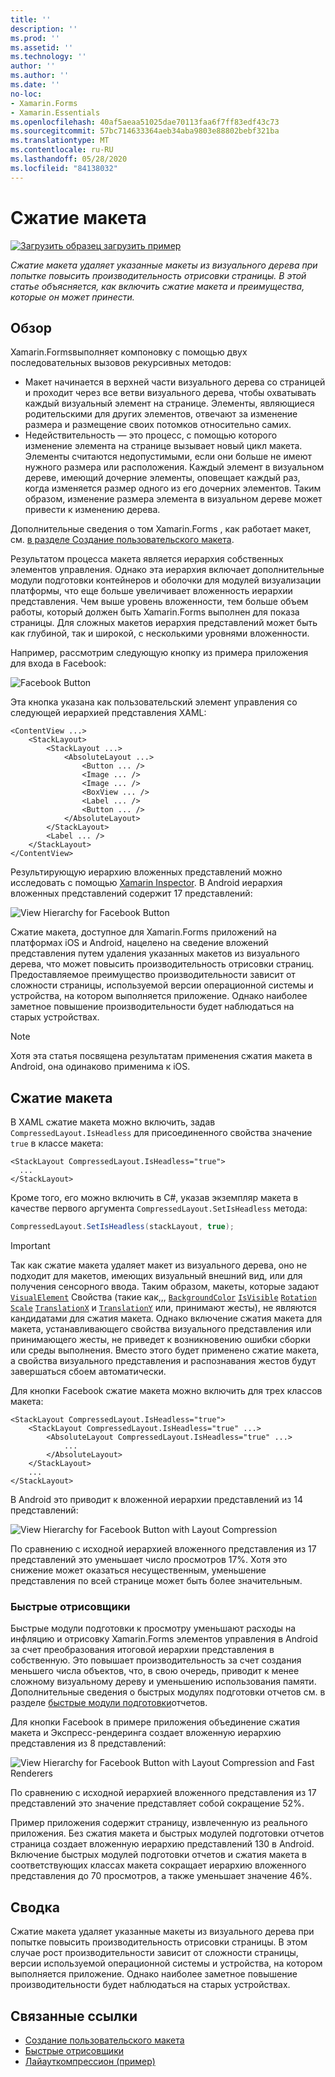 ```yaml
---
title: ''
description: ''
ms.prod: ''
ms.assetid: ''
ms.technology: ''
author: ''
ms.author: ''
ms.date: ''
no-loc:
- Xamarin.Forms
- Xamarin.Essentials
ms.openlocfilehash: 40af5aeaa51025dae70113faa6f7ff83edf43c73
ms.sourcegitcommit: 57bc714633364aeb34aba9803e88802bebf321ba
ms.translationtype: MT
ms.contentlocale: ru-RU
ms.lasthandoff: 05/28/2020
ms.locfileid: "84138032"
---
```

# <a name="layout-compression"></a>Сжатие макета

[![Загрузить образец](~/media/shared/download.png) загрузить пример](https://docs.microsoft.com/samples/xamarin/xamarin-forms-samples/userinterface-layoutcompression)

_Сжатие макета удаляет указанные макеты из визуального дерева при попытке повысить производительность отрисовки страницы. В этой статье объясняется, как включить сжатие макета и преимущества, которые он может принести._

## <a name="overview"></a>Обзор

Xamarin.Formsвыполняет компоновку с помощью двух последовательных вызовов рекурсивных методов:

- Макет начинается в верхней части визуального дерева со страницей и проходит через все ветви визуального дерева, чтобы охватывать каждый визуальный элемент на странице. Элементы, являющиеся родительскими для других элементов, отвечают за изменение размера и размещение своих потомков относительно самих.
- Недействительность — это процесс, с помощью которого изменение элемента на странице вызывает новый цикл макета. Элементы считаются недопустимыми, если они больше не имеют нужного размера или расположения. Каждый элемент в визуальном дереве, имеющий дочерние элементы, оповещает каждый раз, когда изменяется размер одного из его дочерних элементов. Таким образом, изменение размера элемента в визуальном дереве может привести к изменению дерева.

Дополнительные сведения о том Xamarin.Forms , как работает макет, см. [в разделе Создание пользовательского макета](~/xamarin-forms/user-interface/layouts/custom.md).

Результатом процесса макета является иерархия собственных элементов управления. Однако эта иерархия включает дополнительные модули подготовки контейнеров и оболочки для модулей визуализации платформы, что еще больше увеличивает вложенность иерархии представления. Чем выше уровень вложенности, тем больше объем работы, который должен быть Xamarin.Forms выполнен для показа страницы. Для сложных макетов иерархия представлений может быть как глубиной, так и широкой, с несколькими уровнями вложенности.

Например, рассмотрим следующую кнопку из примера приложения для входа в Facebook:

![](layout-compression-images/facebook-button.png "Facebook Button")

Эта кнопка указана как пользовательский элемент управления со следующей иерархией представления XAML:

```xaml
<ContentView ...>
    <StackLayout>
        <StackLayout ...>
            <AbsoluteLayout ...>
                <Button ... />    
                <Image ... />
                <Image ... />
                <BoxView ... />
                <Label ... />
                <Button ... />
            </AbsoluteLayout>
        </StackLayout>
        <Label ... />
    </StackLayout>    
</ContentView>
```

Результирующую иерархию вложенных представлений можно исследовать с помощью [Xamarin Inspector](~/tools/inspector/index.md). В Android иерархия вложенных представлений содержит 17 представлений:

![](layout-compression-images/no-compression.png "View Hierarchy for Facebook Button")

Сжатие макета, доступное для Xamarin.Forms приложений на платформах iOS и Android, нацелено на сведение вложений представления путем удаления указанных макетов из визуального дерева, что может повысить производительность отрисовки страниц. Предоставляемое преимущество производительности зависит от сложности страницы, используемой версии операционной системы и устройства, на котором выполняется приложение. Однако наиболее заметное повышение производительности будет наблюдаться на старых устройствах.

> [!NOTE]
> Хотя эта статья посвящена результатам применения сжатия макета в Android, она одинаково применима к iOS.

## <a name="layout-compression"></a>Сжатие макета

В XAML сжатие макета можно включить, задав `CompressedLayout.IsHeadless` для присоединенного свойства значение `true` в классе макета:

```xaml
<StackLayout CompressedLayout.IsHeadless="true">
  ...
</StackLayout>   
```

Кроме того, его можно включить в C#, указав экземпляр макета в качестве первого аргумента `CompressedLayout.SetIsHeadless` метода:

```csharp
CompressedLayout.SetIsHeadless(stackLayout, true);
```

> [!IMPORTANT]
> Так как сжатие макета удаляет макет из визуального дерева, оно не подходит для макетов, имеющих визуальный внешний вид, или для получения сенсорного ввода. Таким образом, макеты, которые задают [`VisualElement`](xref:Xamarin.Forms.VisualElement) Свойства (такие как,,, [`BackgroundColor`](xref:Xamarin.Forms.VisualElement.BackgroundColor) [`IsVisible`](xref:Xamarin.Forms.VisualElement.IsVisible) [`Rotation`](xref:Xamarin.Forms.VisualElement.Rotation) [`Scale`](xref:Xamarin.Forms.VisualElement.Scale) [`TranslationX`](xref:Xamarin.Forms.VisualElement.TranslationX) и [`TranslationY`](xref:Xamarin.Forms.VisualElement.TranslationY) или, принимают жесты), не являются кандидатами для сжатия макета. Однако включение сжатия макета для макета, устанавливающего свойства визуального представления или принимающего жесты, не приведет к возникновению ошибки сборки или среды выполнения. Вместо этого будет применено сжатие макета, а свойства визуального представления и распознавания жестов будут завершаться сбоем автоматически.

Для кнопки Facebook сжатие макета можно включить для трех классов макета:

```xaml
<StackLayout CompressedLayout.IsHeadless="true">
    <StackLayout CompressedLayout.IsHeadless="true" ...>
        <AbsoluteLayout CompressedLayout.IsHeadless="true" ...>
            ...
        </AbsoluteLayout>
    </StackLayout>
    ...
</StackLayout>  
```

В Android это приводит к вложенной иерархии представлений из 14 представлений:

![](layout-compression-images/layout-compression.png "View Hierarchy for Facebook Button with Layout Compression")

По сравнению с исходной иерархией вложенного представления из 17 представлений это уменьшает число просмотров 17%. Хотя это снижение может оказаться несущественным, уменьшение представления по всей странице может быть более значительным.

### <a name="fast-renderers"></a>Быстрые отрисовщики

Быстрые модули подготовки к просмотру уменьшают расходы на инфляцию и отрисовку Xamarin.Forms элементов управления в Android за счет преобразования итоговой иерархии представления в собственную. Это повышает производительность за счет создания меньшего числа объектов, что, в свою очередь, приводит к менее сложному визуальному дереву и уменьшению использования памяти. Дополнительные сведения о быстрых модулях подготовки отчетов см. в разделе [быстрые модули подготовки](~/xamarin-forms/internals/fast-renderers.md)отчетов.

Для кнопки Facebook в примере приложения объединение сжатия макета и Экспресс-рендеринга создает вложенную иерархию представления из 8 представлений:

![](layout-compression-images/layout-compression-with-fast-renderers.png "View Hierarchy for Facebook Button with Layout Compression and Fast Renderers")

По сравнению с исходной иерархией вложенного представления из 17 представлений это значение представляет собой сокращение 52%.

Пример приложения содержит страницу, извлеченную из реального приложения. Без сжатия макета и быстрых модулей подготовки отчетов страница создает вложенную иерархию представлений 130 в Android. Включение быстрых модулей подготовки отчетов и сжатия макета в соответствующих классах макета сокращает иерархию вложенного представления до 70 просмотров, а также уменьшает значение 46%.

## <a name="summary"></a>Сводка

Сжатие макета удаляет указанные макеты из визуального дерева при попытке повысить производительность отрисовки страницы. В этом случае рост производительности зависит от сложности страницы, версии используемой операционной системы и устройства, на котором выполняется приложение. Однако наиболее заметное повышение производительности будет наблюдаться на старых устройствах.

## <a name="related-links"></a>Связанные ссылки

- [Создание пользовательского макета](~/xamarin-forms/user-interface/layouts/custom.md)
- [Быстрые отрисовщики](~/xamarin-forms/internals/fast-renderers.md)
- [Лайауткомпрессион (пример)](https://docs.microsoft.com/samples/xamarin/xamarin-forms-samples/userinterface-layoutcompression)

